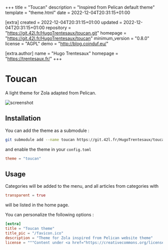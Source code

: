
+++
title = "Toucan"
description = "Inspired from Pelican default theme"
template = "theme.html"
date = 2022-12-04T20:31:15+01:00

[extra]
created = 2022-12-04T20:31:15+01:00
updated = 2022-12-04T20:31:15+01:00
repository = "https://git.42l.fr/HugoTrentesaux/toucan.git"
homepage = "https://git.42l.fr/HugoTrentesaux/toucan"
minimum_version = "0.8.0"
license = "AGPL"
demo = "http://blog.coinduf.eu/"

[extra.author]
name = "Hugo Trentesaux"
homepage = "https://trentesaux.fr/"
+++        

# Toucan

A light theme for Zola adapted from Pelican.

![screenshot](./screenshot.png)

## Installation

You can add the theme as a submodule :

```bash
git submodule add --name toucan https://git.42l.fr/HugoTrentesaux/toucan.git themes/toucan
```

and enable the theme in your `config.toml`

```toml
theme = "toucan"
```

## Usage

Categories will be added to the menu, and all articles from categories with

```toml
transparent = true
```

will be listed in the home page.

You can personalize the following options :

```toml
[extra]
title = "Toucan theme"
title_pic = "/favicon.ico"
description = "Theme for Zola inspired from Pelican website theme"
license = """Content under <a href="https://creativecommons.org/licenses/by-sa/4.0/">CC BY-SA</a> Licence"""
```


        